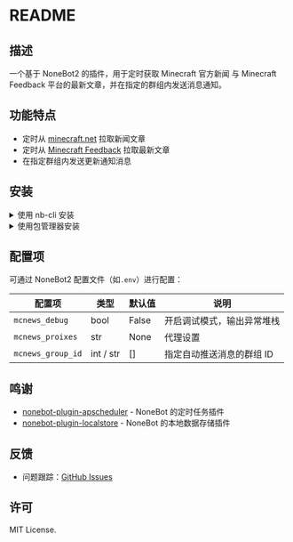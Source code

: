 # README

## 描述

一个基于 NoneBot2 的插件，用于定时获取 Minecraft 官方新闻 与 Minecraft Feedback 平台的最新文章，并在指定的群组内发送消息通知。

## 功能特点

- 定时从 [minecraft.net](https://www.minecraft.net) 拉取新闻文章
- 定时从 [Minecraft Feedback](https://minecraftfeedback.zendesk.com/) 拉取最新文章
- 在指定群组内发送更新通知消息

## 安装

<details>
<summary>使用 nb-cli 安装</summary>
在 nonebot2 项目的根目录下打开命令行, 输入以下指令即可安装

    nb plugin install nonebot-plugin-mcnews

</details>

<details>
<summary>使用包管理器安装</summary>
在 nonebot2 项目的插件目录下, 打开命令行, 根据你使用的包管理器, 输入相应的安装命令

<details>
<summary>pip</summary>

    pip install nonebot-plugin-mcnews
</details>
<details>
<summary>pdm</summary>

    pdm add nonebot-plugin-mcnews
</details>
<details>
<summary>poetry</summary>

    poetry add nonebot-plugin-mcnews
</details>
<details>
<summary>conda</summary>

    conda install nonebot-plugin-mcnews
</details>

打开 nonebot2 项目根目录下的 `pyproject.toml` 文件, 在 `[tool.nonebot]` 部分追加写入

    plugins = ["nonebot-plugin-mcnews"]

</details>

## 配置项

可通过 NoneBot2 配置文件（如`.env`）进行配置：

| 配置项                      | 类型   | 默认值   | 说明                            |
| ------------------------ | ---- | ----- | ----------------------------- |
| `mcnews_debug`           | bool | False | 开启调试模式，输出异常堆栈                |
| `mcnews_proixes`         | str | None    | 代理设置 |
| `mcnews_group_id`           | int / str  | []    | 指定自动推送消息的群组 ID                    |

## 鸣谢

- [nonebot-plugin-apscheduler](https://github.com/nonebot/plugin-apscheduler) - NoneBot 的定时任务插件
- [nonebot-plugin-localstore](https://github.com/nonebot/plugin-localstore) - NoneBot 的本地数据存储插件

## 反馈

- 问题跟踪：[GitHub Issues](https://github.com/CN171-1/nonebot-plugin-mcnews/issues)

## 许可

MIT License.
